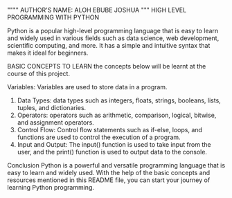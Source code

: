 """"
AUTHOR'S NAME: ALOH EBUBE JOSHUA
"""
HIGH LEVEL PROGRAMMING WITH PYTHON

Python is a popular high-level programming language that is easy to learn and widely used in various
fields such as data science, web development, scientific computing, and more. It has a simple and
intuitive syntax that makes it ideal for beginners.

BASIC CONCEPTS TO LEARN
the concepts below will be learnt at the course of this project.

Variables: Variables are used to store data in a program.
1) Data Types: data types such as integers, floats, strings, booleans, lists, tuples, and dictionaries.
2) Operators: operators such as arithmetic, comparison, logical, bitwise, and assignment operators.
3) Control Flow: Control flow statements such as if-else, loops, and functions are used to control the 
   execution of a program.
4) Input and Output: The input() function is used to take input from the user, and the print() function
   is used to output data to the console.

Conclusion
Python is a powerful and versatile programming language that is easy to learn and widely used. With the
help of the basic concepts and resources mentioned in this README file, you can start your journey of
learning Python programming.
